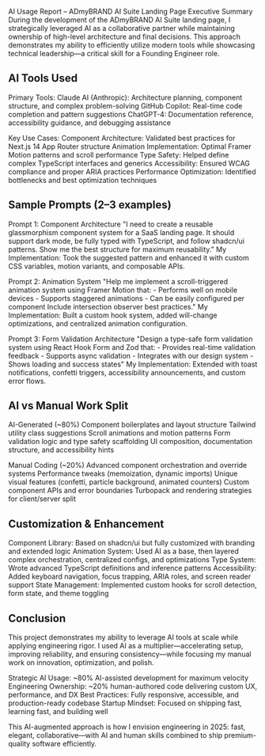 AI Usage Report – ADmyBRAND AI Suite Landing Page
Executive Summary
During the development of the ADmyBRAND AI Suite landing page, I strategically leveraged AI as a collaborative partner while maintaining ownership of high-level architecture and final decisions. This approach demonstrates my ability to efficiently utilize modern tools while showcasing technical leadership—a critical skill for a Founding Engineer role.

## AI Tools Used
Primary Tools:
Claude AI (Anthropic): Architecture planning, component structure, and complex problem-solving
GitHub Copilot: Real-time code completion and pattern suggestions
ChatGPT-4: Documentation reference, accessibility guidance, and debugging assistance

Key Use Cases:
Component Architecture: Validated best practices for Next.js 14 App Router structure
Animation Implementation: Optimal Framer Motion patterns and scroll performance
Type Safety: Helped define complex TypeScript interfaces and generics
Accessibility: Ensured WCAG compliance and proper ARIA practices
Performance Optimization: Identified bottlenecks and best optimization techniques


## Sample Prompts (2–3 examples)
Prompt 1: Component Architecture
"I need to create a reusable glassmorphism component system for a SaaS landing page. It should support dark mode, be fully typed with TypeScript, and follow shadcn/ui patterns. Show me the best structure for maximum reusability."
My Implementation: Took the suggested pattern and enhanced it with custom CSS variables, motion variants, and composable APIs.

Prompt 2: Animation System
"Help me implement a scroll-triggered animation system using Framer Motion that: - Performs well on mobile devices - Supports staggered animations - Can be easily configured per component Include intersection observer best practices."
My Implementation: Built a custom hook system, added will-change optimizations, and centralized animation configuration.

Prompt 3: Form Validation Architecture
"Design a type-safe form validation system using React Hook Form and Zod that: - Provides real-time validation feedback - Supports async validation - Integrates with our design system - Shows loading and success states"
My Implementation: Extended with toast notifications, confetti triggers, accessibility announcements, and custom error flows.


## AI vs Manual Work Split
AI-Generated (~80%)
Component boilerplates and layout structure
Tailwind utility class suggestions
Scroll animations and motion patterns
Form validation logic and type safety scaffolding
UI composition, documentation structure, and accessibility hints

Manual Coding (~20%)
Advanced component orchestration and override systems
Performance tweaks (memoization, dynamic imports)
Unique visual features (confetti, particle background, animated counters)
Custom component APIs and error boundaries
Turbopack and rendering strategies for client/server split


## Customization & Enhancement
Component Library: Based on shadcn/ui but fully customized with branding and extended logic
Animation System: Used AI as a base, then layered complex orchestration, centralized configs, and optimizations
Type System: Wrote advanced TypeScript definitions and inference patterns
Accessibility: Added keyboard navigation, focus trapping, ARIA roles, and screen reader support
State Management: Implemented custom hooks for scroll detection, form state, and theme toggling


## Conclusion
This project demonstrates my ability to leverage AI tools at scale while applying engineering rigor. I used AI as a multiplier—accelerating setup, improving reliability, and ensuring consistency—while focusing my manual work on innovation, optimization, and polish.

Strategic AI Usage: ~80% AI-assisted development for maximum velocity
Engineering Ownership: ~20% human-authored code delivering custom UX, performance, and DX
Best Practices: Fully responsive, accessible, and production-ready codebase
Startup Mindset: Focused on shipping fast, learning fast, and building well

This AI-augmented approach is how I envision engineering in 2025: fast, elegant, collaborative—with AI and human skills combined to ship premium-quality software efficiently.
